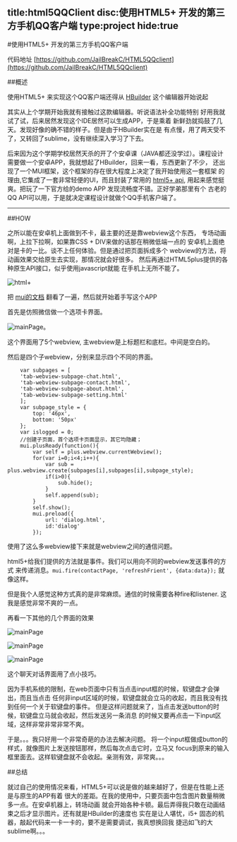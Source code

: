 title:html5QQClient
disc:使用HTML5+ 开发的第三方手机QQ客户端
type:project
hide:true
------------------
#使用HTML5+ 开发的第三方手机QQ客户端

代码地址 [https://github.com/JailBreakC/HTML5QQclient](https://github.com/JailBreakC/HTML5QQclient)

##概述

使用HTML5+ 来实现这个QQ客户端还得从 [HBuilder](http://www.dcloud.io/) 这个编辑器开始说起

其实从上个学期开始我就有接触过这款编辑器。听说语法补全功能特别
好用我就试了试，后来居然发现这个IDE居然可以生成APP，于是乘着
新鲜劲就捣鼓了几天。发现好像的确不错的样子。但是由于HBuilder实在是
有点慢，用了两天受不了，又转回了sublime，没有继续深入学习了下去。

后来因为这个学期学校居然天杀的开了个安卓课（JAVA都还没学过）。课程设计
需要做一个安卓APP，我就想起了HBuilder，回来一看，东西更新了不少，
还出现了一个MUI框架，这个框架的存在很大程度上决定了我开始使用这一套框架
的理由,它集成了一套非常轻便的UI，而且封装了常用的 [html5+ api](http://www.html5plus.org/#specification#/specification/Accelerometer.html),
用起来感觉挺爽。把玩了一下官方给的demo APP 发现流畅度不错。正好学弟那里有个
古老的QQ API可以用，于是就决定课程设计就做个QQ手机客户端了。

-----------------------

##HOW

之所以能在安卓机上面做到不卡，最主要的还是靠webview这个东西，
专场动画啊，上拉下拉啊，如果靠CSS + DIV来做的话那在稍微低端一点的
安卓机上面绝对是卡的一比。谈不上任何体验。但是通过把页面拆成多个
webview的方法，将动画效果交给原生去实现，那情况就会好很多。
然后再通过HTML5plus提供的各种原生API接口，似乎使用javascript就能
在手机上无所不能了。

![html+](http://vgee.sinaapp.com/post/img/html5plus.jpg)

把 [mui的文档](http://dcloudio.github.io/mui/) 翻看了一遍，然后就开始着手写这个APP

首先是仿照微信做一个选项卡界面。

![mainPage](http://vgee.sinaapp.com/post/img/html5QQClient4.jpg)。

这个界面用了5个webview, 主webview是上标题栏和底栏。中间是空白的。

然后是四个子webview，分别来显示四个不同的界面。

        var subpages = [
        'tab-webview-subpage-chat.html',
        'tab-webview-subpage-contact.html',
        'tab-webview-subpage-about.html',
        'tab-webview-subpage-setting.html'
        ];
        var subpage_style = {
            top: '46px',
            bottom: '50px'
        };
        var islogged = 0;
        //创建子页面，首个选项卡页面显示，其它均隐藏；
        mui.plusReady(function(){
            var self = plus.webview.currentWebview();
            for(var i=0;i<4;i++){
                var sub = plus.webview.create(subpages[i],subpages[i],subpage_style);
                if(i>0){
                    sub.hide();
                }
                self.append(sub);
            }
            self.show();
            mui.preload({
                url: 'dialog.html', 
                id:'dialog'
            });

使用了这么多webview接下来就是webview之间的通信问题。

html5+给我们提供的方法就是事件。我们可以用向不同的webview发送事件的方式
来传递消息。`mui.fire(contactPage, 'refreshFrient', {data:data});` 
就像这样。

但是我个人感觉这种方式真的是非常麻烦。通信的时候需要各种fire和listener.
这我是感觉非常不爽的一点。

再看一下其他的几个界面的效果

![mainPage](http://vgee.sinaapp.com/post/img/html5QQClient1.jpg)

![mainPage](http://vgee.sinaapp.com/post/img/html5QQClient2.jpg)

![mainPage](http://vgee.sinaapp.com/post/img/html5QQClient3.jpg)

这个聊天对话界面用了点小技巧。

因为手机系统的限制，在web页面中只有当点击input框的时候，软键盘才会弹出，而且当点击
任何非input区域的时候，软键盘就会立马的收起，而且我没有找到任何一个关于软键盘的事件。
但是这样问题就来了，当点击发送button的时候，软键盘立马就会收起，然后发送另一条消息
的时候又要再点击一下input区域，这样非常非常非常不爽。

于是。。。我只好用一个非常奇葩的办法去解决问题。
将一个input框做成button的样式，就像图片上发送按钮那样，然后每次点击它时，立马又
focus到原来的输入框里面去。这样软键盘就不会收起。亲测有效，非常爽。。。

##总结

就过自己的使用情况来看，HTML5+可以说是做的越来越好了，但是在性能上还是与原生的APP有着
很大的差距。在我的使用中，只要页面中包含图片数量稍微多一点。在安卓机器上，转场动画
就会开始各种卡顿。最后弄得我只敢在动画结束之后才显示图片。还有就是HBuilder的速度也
实在是让人堪忧，i5+ 固态的机器，敲起代码来一卡一卡的，要不是需要调试，我真想换回我
捷迅如飞的大sublime啊。。。